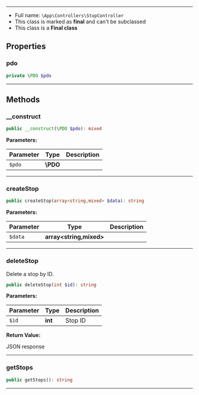 
***

* Full name: `\App\Controllers\StopController`
* This class is marked as **final** and can't be subclassed
* This class is a **Final class**

## Properties

### pdo

```php
private \PDO $pdo
```

***

## Methods

### __construct

```php
public __construct(\PDO $pdo): mixed
```

**Parameters:**

| Parameter | Type     | Description |
|-----------|----------|-------------|
| `$pdo`    | **\PDO** |             |

***

### createStop

```php
public createStop(array<string,mixed> $data): string
```

**Parameters:**

| Parameter | Type                    | Description |
|-----------|-------------------------|-------------|
| `$data`   | **array<string,mixed>** |             |

***

### deleteStop

Delete a stop by ID.

```php
public deleteStop(int $id): string
```

**Parameters:**

| Parameter | Type    | Description |
|-----------|---------|-------------|
| `$id`     | **int** | Stop ID     |

**Return Value:**

JSON response

***

### getStops

```php
public getStops(): string
```

***
